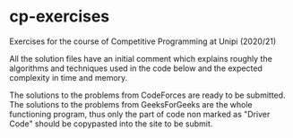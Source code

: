 # cp-exercises
Exercises for the course of Competitive Programming at Unipi (2020/21)

All the solution files have an initial comment which explains roughly the algorithms and techniques used in the code below and the expected complexity in time and memory.

The solutions to the problems from CodeForces are ready to be submitted.
The solutions to the problems from GeeksForGeeks are the whole functioning program, thus only the part of code non marked as "Driver Code" should be copypasted into the site to be submit.

